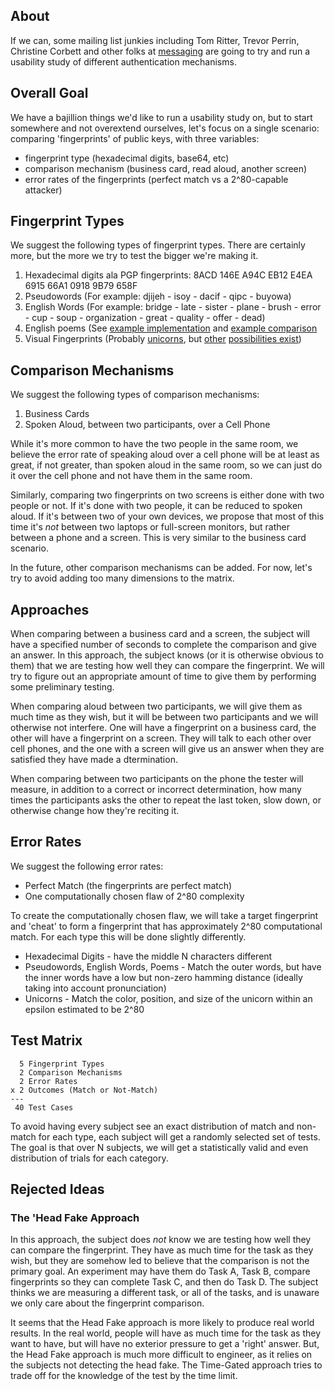 ## About

If we can, some mailing list junkies including Tom Ritter, Trevor Perrin, Christine Corbett and other folks at [messaging](http://moderncrypto.org/) are going to try and run a usability study of different authentication mechanisms.

## Overall Goal

We have a bajillion things we'd like to run a usability study on, but to start somewhere and not overextend ourselves, let's focus on a single scenario: comparing 'fingerprints' of public keys, with three variables:
 - fingerprint type (hexadecimal digits, base64, etc)
 - comparison mechanism (business card, read aloud, another screen) 
 - error rates of the fingerprints (perfect match vs a 2^80-capable attacker)

## Fingerprint Types

We suggest the following types of fingerprint types.  There are certainly more, but the more we try to test the bigger we're making it.

 1. Hexadecimal digits ala PGP fingerprints: 8ACD 146E A94C EB12 E4EA  6915 66A1 0918 9B79 658F
 2. Pseudowords (For example: djijeh - isoy - dacif - qipc - buyowa)
 3. English Words (For example: bridge - late - sister - plane - brush - error - cup - soup - organization - great - quality - offer - dead)
 4. English poems (See [example implementation](https://github.com/akwizgran/basic-english) and [example comparison](https://moderncrypto.org/mail-archive/messaging/2014/000125.html)
 5. Visual Fingerprints (Probably [unicorns](http://unicornify.appspot.com/making-of), but [other](https://sparrow.ece.cmu.edu/group/pub/old-pubs/validation.pdf) [possibilities exist](https://moderncrypto.org/mail-archive/messaging/2014/000089.html))

## Comparison Mechanisms

We suggest the following types of comparison mechanisms:

 1. Business Cards
 2. Spoken Aloud, between two participants, over a Cell Phone

While it's more common to have the two people in the same room, we believe the error rate of speaking aloud over a cell phone will be at least as great, if not greater, than spoken aloud in the same room, so we can just do it over the cell phone and not have them in the same room.

Similarly, comparing two fingerprints on two screens is either done with two people or not. If it's done with two people, it can be reduced to spoken aloud.  If it's between two of your own devices, we propose that most of this time it's _not_ between two laptops or full-screen monitors, but rather between a phone and a screen.  This is very similar to the business card scenario.  

In the future, other comparison mechanisms can be added. For now, let's try to avoid adding too many dimensions to the matrix.

## Approaches

When comparing between a business card and a screen, the subject will have a specified number of seconds to complete the comparison and give an answer. In this approach, the subject knows (or it is otherwise obvious to them) that we are testing how well they can compare the fingerprint. We will try to figure out an appropriate amount of time to give them by performing some preliminary testing.

When comparing aloud between two participants, we will give them as much time as they wish, but it will be between two participants and we will otherwise not interfere.  One will have a fingerprint on a business card, the other will have a fingerprint on a screen. They will talk to each other over cell phones, and the one with a screen will give us an answer when they are satisfied they have made a dtermination.

When comparing between two participants on the phone the tester will measure, in addition to a correct or incorrect determination, how many times the participants asks the other to repeat the last token, slow down, or otherwise change how they're reciting it.

## Error Rates

We suggest the following error rates:

 - Perfect Match (the fingerprints are perfect match)
 - One computationally chosen flaw of 2^80 complexity

To create the computationally chosen flaw, we will take a target fingerprint and 'cheat' to form a fingerprint that has approximately 2^80 computational match.  For each type this will be done slightly differently.

 - Hexadecimal Digits - have the middle N characters different
 - Pseudowords, English Words, Poems - Match the outer words, but have the inner words have a low but non-zero hamming distance (ideally taking into account pronunciation)
 - Unicorns - Match the color, position, and size of the unicorn within an epsilon estimated to be 2^80

## Test Matrix

      5 Fingerprint Types
      2 Comparison Mechanisms
      2 Error Rates
    x 2 Outcomes (Match or Not-Match)
    ---
     40 Test Cases

To avoid having every subject see an exact distribution of match and non-match for each type, each subject will get a randomly selected set of tests. The goal is that over N subjects, we will get a statistically valid and even distribution of trials for each category.
     
## Rejected Ideas

### The 'Head Fake Approach

In this approach, the subject does _not_ know we are testing how well they can compare the fingerprint. They have as much time for the task as they wish, but they are somehow led to believe that the comparison is not the primary goal. An experiment may have them do Task A, Task B, compare fingerprints so they can complete Task C, and then do Task D. The subject thinks we are measuring a different task, or all of the tasks, and is unaware we only care about the fingerprint comparison.

It seems that the Head Fake approach is more likely to produce real world results. In the real world, people will have as much time for the task as they want to have, but will have no exterior pressure to get a 'right' answer.  But, the Head Fake approach is much more difficult to engineer, as it relies on the subjects not detecting the head fake.  The Time-Gated approach tries to trade off for the knowledge of the test by the time limit.  
